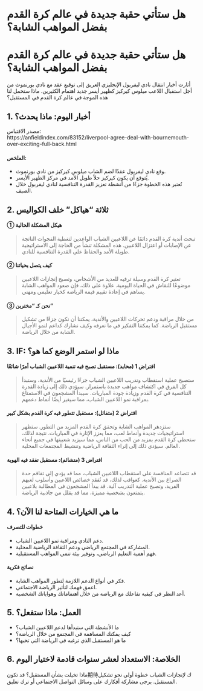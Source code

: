 # هل ستأتي حقبة جديدة في عالم كرة القدم بفضل المواهب الشابة؟

<h1>هل ستأتي حقبة جديدة في عالم كرة القدم بفضل المواهب الشابة؟</h1>
<p>أثارت أخبار انتقال نادي ليفربول الإنجليزي العريق إلى توقيع عقد مع نادي بورنموث من أجل استقبال اللاعب ميلوس كيركيز كظهير أيسر جديد اهتمام الكثيرين. ماذا ستحمل لنا هذه الموجة في عالم كرة القدم في المستقبل؟</p>
<h2>1. أخبار اليوم: ماذا يحدث؟</h2>
<p>مصدر الاقتباس:<br />
https://anfieldindex.com/83152/liverpool-agree-deal-with-bournemouth-over-exciting-full-back.html</p>
<h4>الملخص:</h4>
<ul>
<li>وقع نادي ليفربول عقدًا لضم الشاب ميلوس كيركيز من نادي بورنموث.</li>
<li>يُتوقع أن يكون كيركيز حلاً طويل الأمد في مركز الظهير الأيسر.</li>
<li>تُعتبر هذه الخطوة جزءًا من أنشطة تعزيز القدرة التنافسية لنادي ليفربول خلال الصيف.</li>
</ul>
<h2>2. ثلاثة &#8220;هياكل&#8221; خلف الكواليس</h2>
<h4>① هيكل المشكلة الحالية</h4>
<blockquote>
<p>تبحث أندية كرة القدم دائمًا عن اللاعبين الشباب الواعدين لتغطية الفجوات الناتجة عن الإصابات أو اعتزال اللاعبين. هذه المشكلة تنشأ من الحاجة إلى الاستراتيجية طويلة الأمد والحفاظ على القدرة التنافسية للنادي.</p>
</blockquote>
<h4>② كيف يتصل بحياتنا</h4>
<blockquote>
<p>تعتبر كرة القدم وسيلة ترفيه للعديد من الأشخاص، وتصبح إنجازات اللاعبين موضوعًا للنقاش في الحياة اليومية. علاوة على ذلك، فإن صعود المواهب الشابة يساهم في إعادة تقييم قيمة الرياضة كخيار تعليمي ومهني.</p>
</blockquote>
<h4>③ نحن كـ &#8220;مخترين&#8221;</h4>
<blockquote>
<p>من خلال مراقبة ودعم تحركات اللاعبين والأندية، يمكننا أن نكون جزءًا من تشكيل مستقبل الرياضة. كما يمكننا التفكير في ما نعرفه وكيف نشارك كداعم لنمو الأجيال الشابة من خلال الرياضة.</p>
</blockquote>
<h2>3. IF: ماذا لو استمر الوضع كما هو؟</h2>
<h4>افتراض 1 (محايد): مستقبل تصبح فيه تنمية اللاعبين الشباب أمرًا شائعًا</h4>
<blockquote>
<p>ستصبح عملية استقطاب وتدريب اللاعبين الشباب جزءًا رئيسيًا من الأندية، وستبدأ كل الفرق في اكتشاف مواهب جديدة باستمرار. سيؤدي ذلك إلى زيادة القدرة التنافسية في كرة القدم وزيادة جودة المباريات. سيبدأ المشجعون في الاستمتاع بمراقبة نمو اللاعبين الشباب، مما سيغير أيضًا أنماط دعمهم.</p>
</blockquote>
<h4>افتراض 2 (متفائل): مستقبل تتطور فيه كرة القدم بشكل كبير</h4>
<blockquote>
<p>ستزدهر المواهب الشابة وتحقق كرة القدم المزيد من التطور. ستظهر استراتيجيات جديدة وأنماط لعب، مما يعزز الإثارة في المباريات. نتيجة لذلك، ستحظى كرة القدم بمزيد من الحب من الناس، مما سيزيد شعبيتها في جميع أنحاء العالم. سيؤدي ذلك إلى إثراء الثقافة الرياضية وتنشيط المجتمعات المحلية.</p>
</blockquote>
<h4>افتراض 3 (متشائم): مستقبل تفقد فيه الهوية</h4>
<blockquote>
<p>قد تتصاعد المنافسة على استقطاب اللاعبين الشباب، مما قد يؤدي إلى تفاقم حدة الصراع بين الأندية. كعواقب لذلك، قد تُفقد خصائص اللاعبين وأسلوب لعبهم الفريد، وتصبح عملية التدريب آلية. قد يبدأ المشجعون في المطالبة بلاعبين يتمتعون بشخصية مميزة، مما قد يقلل من جاذبية الرياضة.</p>
</blockquote>
<h2>4. ما هي الخيارات المتاحة لنا الآن؟</h2>
<h4>خطوات للتصرف</h4>
<ul>
<li>دعم النادي ومراقبة نمو اللاعبين الشباب.</li>
<li>المشاركة في المجتمع الرياضي ودعم الثقافة الرياضية المحلية.</li>
<li>فهم أهمية التعليم الرياضي، وتوفير بيئة تنمي المواهب المستقبلية.</li>
</ul>
<h4>نصائح فكرية</h4>
<ul>
<li>فكر في أنواع الدعم اللازمة لتطور المواهب الشابة.</li>
<li>اعمق فهمك لتأثير الرياضة الاجتماعي.</li>
<li>أعد النظر في كيفية تفاعلك مع الرياضة من خلال اهتماماتك وهواياتك الشخصية.</li>
</ul>
<h2>5. العمل: ماذا ستفعل؟</h2>
<ul>
<li>ما الأنشطة التي ستبدأها لدعم اللاعبين الشباب؟</li>
<li>كيف يمكنك المساهمة في المجتمع من خلال الرياضة؟</li>
<li>ما هو المستقبل الذي ترغبه في الرياضة التي تحبها؟</li>
</ul>
<h2>6. الخلاصة: الاستعداد لعشر سنوات قادمة لاختيار اليوم</h2>
<p>ماذا تخيلت بشأن المستقبل؟ قد تكون期待ك لإنجازات الشباب خطوة أولى نحو تشكيل المستقبل. يرجى مشاركة أفكارك على وسائل التواصل الاجتماعي أو ترك تعليق.</p>

